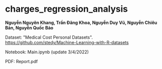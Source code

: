 # charges_regression_analysis
**Nguyễn Nguyên Khang, Trần Đăng Khoa, Nguyễn Duy Vũ, Nguyễn Chiêu Bản, Nguyễn Quốc Bảo**

Dataset: "Medical Cost Personal Datasets". https://github.com/stedy/Machine-Learning-with-R-datasets

Notebook: Main.ipynb (update 3/4/2022)

PDF: Report.pdf
